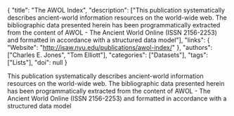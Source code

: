 {
  "title": "The AWOL Index",
  "description": ["This publication systematically describes ancient-world information resources on the world-wide web. The bibliographic data presented herein has been programmatically extracted from the content of AWOL - The Ancient World Online (ISSN 2156-2253) and formatted in accordance with a structured data model"],
  "links": {
    "Website": "http://isaw.nyu.edu/publications/awol-index/"
  },
  "authors": ["Charles E. Jones", "Tom Elliott"],
  "categories": ["Datasets"],
  "tags": ["Lists"],
  "doi": null
}

<!-- Generated by csv2md.R – do not edit by hand -->

This publication systematically describes ancient-world information resources on the world-wide web. The bibliographic data presented herein has been programmatically extracted from the content of AWOL - The Ancient World Online (ISSN 2156-2253) and formatted in accordance with a structured data model